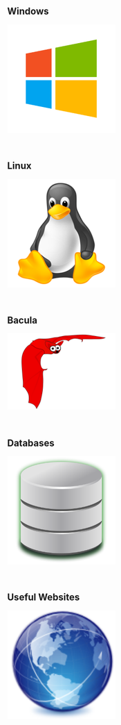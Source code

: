 ## Windows
[<img src="./docs/assets/windows-icon-png-5814.png" width="250"/>](https://github.com/Ashdf1992/wiki/blob/main/assets/pages/Windows.md)

<br>

## Linux
[<img src="https://github.com/Ashdf1992/wiki/blob/main/assets/images/linux-icon-28163.png" width="250"/>](https://github.com/Ashdf1992/wiki/blob/main/assets/pages/Linux.md)

<br>

## Bacula
[<img src="https://github.com/Ashdf1992/wiki/blob/main/assets/images/bat.png" width="250"/>](https://github.com/Ashdf1992/wiki/blob/main/assets/pages/Bacula.md)

<br>

## Databases
[<img src="https://github.com/Ashdf1992/wiki/blob/main/assets/images/database.png" width="250"/>](https://github.com/Ashdf1992/wiki/blob/main/assets/pages/Database.md)

<br>

## Useful Websites
[<img src="https://github.com/Ashdf1992/wiki/blob/main/assets/images/applications_internet.png" width="250"/>](https://github.com/Ashdf1992/wiki/blob/main/assets/pages/UsefulLinks.md)
